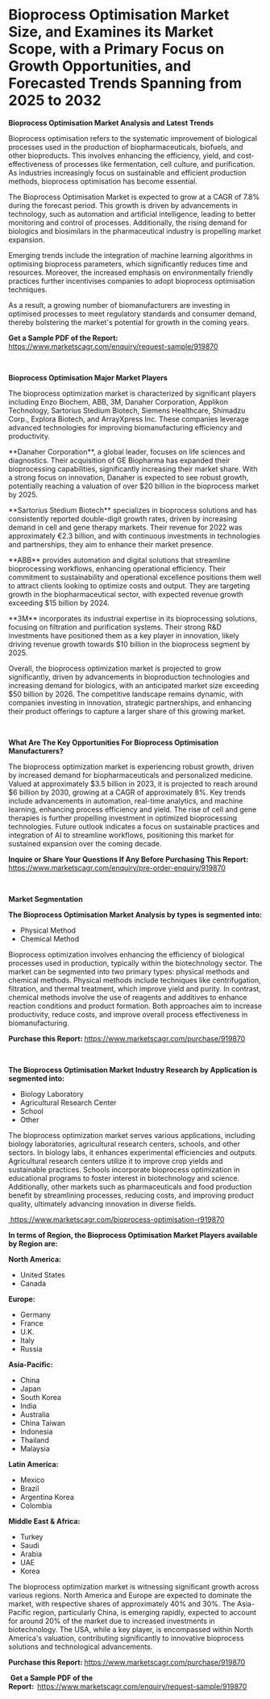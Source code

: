 <p><h1>Bioprocess Optimisation Market Size, and Examines its Market Scope, with a Primary Focus on Growth Opportunities, and Forecasted Trends Spanning from 2025 to 2032</h1></p><p><strong>Bioprocess Optimisation Market Analysis and Latest Trends</strong></p>
<p><p>Bioprocess optimisation refers to the systematic improvement of biological processes used in the production of biopharmaceuticals, biofuels, and other bioproducts. This involves enhancing the efficiency, yield, and cost-effectiveness of processes like fermentation, cell culture, and purification. As industries increasingly focus on sustainable and efficient production methods, bioprocess optimisation has become essential.</p><p>The Bioprocess Optimisation Market is expected to grow at a CAGR of 7.8% during the forecast period. This growth is driven by advancements in technology, such as automation and artificial intelligence, leading to better monitoring and control of processes. Additionally, the rising demand for biologics and biosimilars in the pharmaceutical industry is propelling market expansion. </p><p>Emerging trends include the integration of machine learning algorithms in optimising bioprocess parameters, which significantly reduces time and resources. Moreover, the increased emphasis on environmentally friendly practices further incentivises companies to adopt bioprocess optimisation techniques. </p><p>As a result, a growing number of biomanufacturers are investing in optimised processes to meet regulatory standards and consumer demand, thereby bolstering the market's potential for growth in the coming years.</p></p>
<p><strong>Get a Sample PDF of the Report:&nbsp;</strong> <a href="https://www.marketscagr.com/enquiry/request-sample/919870?utm_campaign=2106&utm_medium=2&utm_source=Github&utm_content=ia&utm_term=17042025&utm_id=bioprocess-optimisation">https://www.marketscagr.com/enquiry/request-sample/919870</a></p>
<p>&nbsp;</p>
<p><strong>Bioprocess Optimisation Major Market Players</strong></p>
<p><p>The bioprocess optimization market is characterized by significant players including Enzo Biochem, ABB, 3M, Danaher Corporation, Applikon Technology, Sartorius Stedium Biotech, Siemens Healthcare, Shimadzu Corp., Explora Biotech, and ArrayXpress Inc. These companies leverage advanced technologies for improving biomanufacturing efficiency and productivity.</p><p>**Danaher Corporation**, a global leader, focuses on life sciences and diagnostics. Their acquisition of GE Biopharma has expanded their bioprocessing capabilities, significantly increasing their market share. With a strong focus on innovation, Danaher is expected to see robust growth, potentially reaching a valuation of over $20 billion in the bioprocess market by 2025.</p><p>**Sartorius Stedium Biotech** specializes in bioprocess solutions and has consistently reported double-digit growth rates, driven by increasing demand in cell and gene therapy markets. Their revenue for 2022 was approximately €2.3 billion, and with continuous investments in technologies and partnerships, they aim to enhance their market presence.</p><p>**ABB** provides automation and digital solutions that streamline bioprocessing workflows, enhancing operational efficiency. Their commitment to sustainability and operational excellence positions them well to attract clients looking to optimize costs and output. They are targeting growth in the biopharmaceutical sector, with expected revenue growth exceeding $15 billion by 2024.</p><p>**3M** incorporates its industrial expertise in its bioprocessing solutions, focusing on filtration and purification systems. Their strong R&D investments have positioned them as a key player in innovation, likely driving revenue growth towards $10 billion in the bioprocess segment by 2025.</p><p>Overall, the bioprocess optimization market is projected to grow significantly, driven by advancements in bioproduction technologies and increasing demand for biologics, with an anticipated market size exceeding $50 billion by 2026. The competitive landscape remains dynamic, with companies investing in innovation, strategic partnerships, and enhancing their product offerings to capture a larger share of this growing market.</p></p>
<p>&nbsp;</p>
<p><strong>What Are The Key Opportunities For Bioprocess Optimisation Manufacturers?</strong></p>
<p><p>The bioprocess optimization market is experiencing robust growth, driven by increased demand for biopharmaceuticals and personalized medicine. Valued at approximately $3.5 billion in 2023, it is projected to reach around $6 billion by 2030, growing at a CAGR of approximately 8%. Key trends include advancements in automation, real-time analytics, and machine learning, enhancing process efficiency and yield. The rise of cell and gene therapies is further propelling investment in optimized bioprocessing technologies. Future outlook indicates a focus on sustainable practices and integration of AI to streamline workflows, positioning this market for sustained expansion over the coming decade.</p></p>
<p><strong>Inquire or Share Your Questions If Any Before Purchasing This Report:</strong> <a href="https://www.marketscagr.com/enquiry/pre-order-enquiry/919870?utm_campaign=2106&utm_medium=2&utm_source=Github&utm_content=ia&utm_term=17042025&utm_id=bioprocess-optimisation">https://www.marketscagr.com/enquiry/pre-order-enquiry/919870</a></p>
<p>&nbsp;</p>
<p><strong>Market Segmentation</strong></p>
<p><strong>The Bioprocess Optimisation Market Analysis by types is segmented into:</strong></p>
<p><ul><li>Physical Method</li><li>Chemical Method</li></ul></p>
<p><p>Bioprocess optimization involves enhancing the efficiency of biological processes used in production, typically within the biotechnology sector. The market can be segmented into two primary types: physical methods and chemical methods. Physical methods include techniques like centrifugation, filtration, and thermal treatment, which improve yield and purity. In contrast, chemical methods involve the use of reagents and additives to enhance reaction conditions and product formation. Both approaches aim to increase productivity, reduce costs, and improve overall process effectiveness in biomanufacturing.</p></p>
<p><strong>Purchase this Report:&nbsp;</strong><a href="https://www.marketscagr.com/purchase/919870?utm_campaign=2106&utm_medium=2&utm_source=Github&utm_content=ia&utm_term=17042025&utm_id=bioprocess-optimisation">https://www.marketscagr.com/purchase/919870</a></p>
<p>&nbsp;</p>
<p><strong>The Bioprocess Optimisation Market Industry Research by Application is segmented into:</strong></p>
<p><ul><li>Biology Laboratory</li><li>Agricultural Research Center</li><li>School</li><li>Other</li></ul></p>
<p><p>The bioprocess optimization market serves various applications, including biology laboratories, agricultural research centers, schools, and other sectors. In biology labs, it enhances experimental efficiencies and outputs. Agricultural research centers utilize it to improve crop yields and sustainable practices. Schools incorporate bioprocess optimization in educational programs to foster interest in biotechnology and science. Additionally, other markets such as pharmaceuticals and food production benefit by streamlining processes, reducing costs, and improving product quality, ultimately advancing innovation in diverse fields.</p></p>
<p><a href="https://www.marketscagr.com/bioprocess-optimisation-r919870?utm_campaign=2106&utm_medium=2&utm_source=Github&utm_content=ia&utm_term=17042025&utm_id=bioprocess-optimisation">&nbsp;https://www.marketscagr.com/bioprocess-optimisation-r919870</a></p>
<p><strong>In terms of Region, the Bioprocess Optimisation Market Players available by Region are:</strong></p>
<p>
    <p> <strong> North America: </strong>
        <ul>
            <li>United States</li>
            <li>Canada</li>
        </ul>
        </p> 
    <p> <strong> Europe: </strong>
        <ul>
            <li>Germany</li>
            <li>France</li>
            <li>U.K.</li>
            <li>Italy</li>
            <li>Russia</li>
        </ul>
        </p> 
    <p> <strong> Asia-Pacific: </strong>
        <ul>
            <li>China</li>
            <li>Japan</li>
            <li>South Korea</li>
            <li>India</li>
            <li>Australia</li>
            <li>China Taiwan</li>
            <li>Indonesia</li>
            <li>Thailand</li>
            <li>Malaysia</li>
        </ul>
        </p> 
    <p> <strong> Latin America: </strong>
        <ul>
            <li>Mexico</li>
            <li>Brazil</li>
            <li>Argentina Korea</li>
            <li>Colombia</li>
        </ul>
        </p> 
    <p> <strong> Middle East & Africa: </strong>
        <ul>
            <li>Turkey</li>
            <li>Saudi</li>
            <li>Arabia</li>
            <li>UAE</li>
            <li>Korea</li>
        </ul>
    </p>
    </p>
<p><p>The bioprocess optimization market is witnessing significant growth across various regions. North America and Europe are expected to dominate the market, with respective shares of approximately 40% and 30%. The Asia-Pacific region, particularly China, is emerging rapidly, expected to account for around 20% of the market due to increased investments in biotechnology. The USA, while a key player, is encompassed within North America's valuation, contributing significantly to innovative bioprocess solutions and technological advancements.</p></p>
<p><strong>Purchase this Report: </strong><a href="https://www.marketscagr.com/purchase/919870?utm_campaign=2106&utm_medium=2&utm_source=Github&utm_content=ia&utm_term=17042025&utm_id=bioprocess-optimisation">https://www.marketscagr.com/purchase/919870</a></p>
<p>&nbsp;<strong>Get a Sample PDF of the Report:&nbsp;&nbsp;</strong><a href="https://www.marketscagr.com/enquiry/request-sample/919870?utm_campaign=2106&utm_medium=2&utm_source=Github&utm_content=ia&utm_term=17042025&utm_id=bioprocess-optimisation">https://www.marketscagr.com/enquiry/request-sample/919870</a></p>
<p><strong></strong></p>
<p><p></p><p></p><p></p></p>